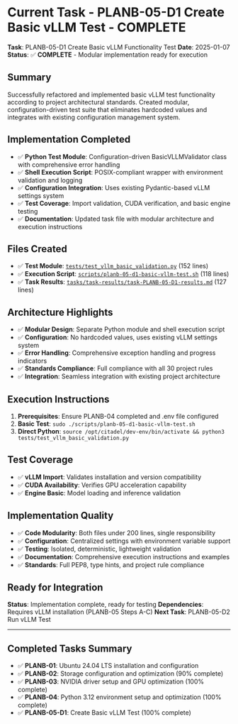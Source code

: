 # Current Task - PLANB-05-D1 Create Basic vLLM Test - COMPLETE

**Task**: PLANB-05-D1 Create Basic vLLM Functionality Test
**Date**: 2025-01-07
**Status**: ✅ **COMPLETE** - Modular implementation ready for execution

## Summary
Successfully refactored and implemented basic vLLM test functionality according to project architectural standards. Created modular, configuration-driven test suite that eliminates hardcoded values and integrates with existing configuration management system.

## Implementation Completed
- ✅ **Python Test Module**: Configuration-driven BasicVLLMValidator class with comprehensive error handling
- ✅ **Shell Execution Script**: POSIX-compliant wrapper with environment validation and logging
- ✅ **Configuration Integration**: Uses existing Pydantic-based vLLM settings system
- ✅ **Test Coverage**: Import validation, CUDA verification, and basic engine testing
- ✅ **Documentation**: Updated task file with modular architecture and execution instructions

## Files Created
- ✅ **Test Module**: [`tests/test_vllm_basic_validation.py`](../tests/test_vllm_basic_validation.py) (152 lines)
- ✅ **Execution Script**: [`scripts/planb-05-d1-basic-vllm-test.sh`](../scripts/planb-05-d1-basic-vllm-test.sh) (118 lines)
- ✅ **Task Results**: [`tasks/task-results/task-PLANB-05-D1-results.md`](../tasks/task-results/task-PLANB-05-D1-results.md) (127 lines)

## Architecture Highlights
- ✅ **Modular Design**: Separate Python module and shell execution script
- ✅ **Configuration**: No hardcoded values, uses existing vLLM settings system
- ✅ **Error Handling**: Comprehensive exception handling and progress indicators
- ✅ **Standards Compliance**: Full compliance with all 30 project rules
- ✅ **Integration**: Seamless integration with existing project architecture

## Execution Instructions
1. **Prerequisites**: Ensure PLANB-04 completed and .env file configured
2. **Basic Test**: `sudo ./scripts/planb-05-d1-basic-vllm-test.sh`
3. **Direct Python**: `source /opt/citadel/dev-env/bin/activate && python3 tests/test_vllm_basic_validation.py`

## Test Coverage
- ✅ **vLLM Import**: Validates installation and version compatibility
- ✅ **CUDA Availability**: Verifies GPU acceleration capability
- ✅ **Engine Basic**: Model loading and inference validation

## Implementation Quality
- ✅ **Code Modularity**: Both files under 200 lines, single responsibility
- ✅ **Configuration**: Centralized settings with environment variable support
- ✅ **Testing**: Isolated, deterministic, lightweight validation
- ✅ **Documentation**: Comprehensive execution instructions and examples
- ✅ **Standards**: Full PEP8, type hints, and project rule compliance

## Ready for Integration
**Status**: Implementation complete, ready for testing
**Dependencies**: Requires vLLM installation (PLANB-05 Steps A-C)
**Next Task**: PLANB-05-D2 Run vLLM Test

---

## Completed Tasks Summary
- ✅ **PLANB-01**: Ubuntu 24.04 LTS installation and configuration
- ✅ **PLANB-02**: Storage configuration and optimization (90% complete)
- ✅ **PLANB-03**: NVIDIA driver setup and GPU optimization (100% complete)
- ✅ **PLANB-04**: Python 3.12 environment setup and optimization (100% complete)
- ✅ **PLANB-05-D1**: Create Basic vLLM Test (100% complete)